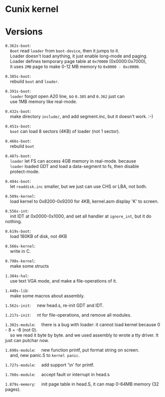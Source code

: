 Cunix kernel
============

# Versions
`0.362s-boot`:  
&nbsp;&nbsp;&nbsp;&nbsp;`Boot` read `loader` from `boot-device`, then it jumps to it. <br/>
&nbsp;&nbsp;&nbsp;&nbsp;Loader doesn't load anything, it just enable long-mode and paging. <br/> 
&nbsp;&nbsp;&nbsp;&nbsp;Loader defines temporary page table at `0x70000` (0x0000:0x7000), <br/>
&nbsp;&nbsp;&nbsp;&nbsp;it uses `2MB` page to make 0-12 MB memory to `0x0000 - 0xc0000`. <br/>


`0.385s-boot`:  
&nbsp;&nbsp;&nbsp;&nbsp;rebuild `boot` and `loader`. <br/>


`0.391s-boot`:  
&nbsp;&nbsp;&nbsp;&nbsp;`loader` forgot open A20 line, so `0.385` and `0.362` just can <br/>
&nbsp;&nbsp;&nbsp;&nbsp;use 1MB memory like real-mode. <br/>


`0.432s-boot`:  
&nbsp;&nbsp;&nbsp;&nbsp;make directory `include/`, and add segment.inc, but it doesn't work. :-)  <br/>


`0.451s-boot`:  
&nbsp;&nbsp;&nbsp;&nbsp;`boot` can load 8 sectors (4KB) of loader (not 1 sector).  <br/>


`0.466s-boot`:  
&nbsp;&nbsp;&nbsp;&nbsp;rebuild `boot` <br/>
    

`0.487s-boot`:  
&nbsp;&nbsp;&nbsp;&nbsp;`loader` let FS can access 4GB memory in real-mode. because <br/>
&nbsp;&nbsp;&nbsp;&nbsp;`loader` loaded GDT and load a data-segment to fs, then disable <br/>
&nbsp;&nbsp;&nbsp;&nbsp;protect-mode. <br/>


`0.484s-boot`:  
&nbsp;&nbsp;&nbsp;&nbsp;let `readdisk.inc` smaller, but we just can use CHS or LBA, not both. <br/>


`0.509s-kernel`:   
&nbsp;&nbsp;&nbsp;&nbsp;load kernel to 0x8200-0x9200 for 4KB, kernel.asm display 'K' to screen. <br/>

`0.556s-int`:  
&nbsp;&nbsp;&nbsp;&nbsp;init IDT at 0x0000-0x1000, and set all handler at `ignore_int`, but it do nothing. <br/>

`0.619s-boot`:  
&nbsp;&nbsp;&nbsp;&nbsp;load 180KB of disk, not 4KB <br/>

`0.566s-kernel`:  
&nbsp;&nbsp;&nbsp;&nbsp;write in C. <br/>

`0.790s-kernel`:  
&nbsp;&nbsp;&nbsp;&nbsp;make some structs <br/>

`1.384s-hal`:  
&nbsp;&nbsp;&nbsp;&nbsp;use text VGA mode, and make a file-operations of it. <br/>

`1.440s-lib`:  
&nbsp;&nbsp;&nbsp;&nbsp;make some macros about assembly. <br/>


`1.562s-init`: 
&nbsp;&nbsp;&nbsp;&nbsp;new head.s, re-init GDT and IDT. <br/>

`1.217s-init`: 
&nbsp;&nbsp;&nbsp;&nbsp;nt for file-operations, and remove all modules. <br/>

`1.302s-module`: 
&nbsp;&nbsp;&nbsp;&nbsp;there is a bug with loader: it cannot load kernel because 0 - 8 = -8 (not 0). <br/>
&nbsp;&nbsp;&nbsp;&nbsp;so we read it byte by byte. and we used assembly to wrote a tty driver. It just can putchar now. <br/>

`1.690s-module`: 
&nbsp;&nbsp;&nbsp;&nbsp;new function printf, put format string on screen. <br/>
&nbsp;&nbsp;&nbsp;&nbsp;and, new panic.S to `kernel panic`. <br/>


`1.727s-module`: 
&nbsp;&nbsp;&nbsp;&nbsp;add support '\n' for printf. <br/>

`1.760s-module`: 
&nbsp;&nbsp;&nbsp;&nbsp;accept fault or interrupt in head.s <br/>

`1.879s-memory`: 
&nbsp;&nbsp;&nbsp;&nbsp;init page table in head.S, it can map 0-64MB memory (32 pages). <br/>

